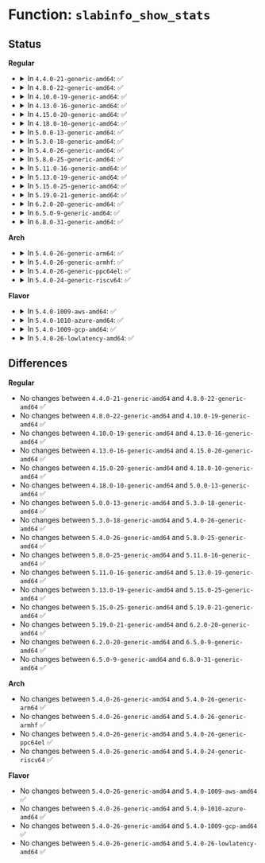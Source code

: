 # Function: <code>slabinfo_show_stats</code>

## Status
<b>Regular</b>
<ul>
<li>
<details>
<summary>In <code>4.4.0-21-generic-amd64</code>: ✅</summary>

```c
void slabinfo_show_stats(struct seq_file * m, struct kmem_cache * s)
```

```json
{
  "name": "slabinfo_show_stats",
  "collision_type": "Unique Global",
  "inline_type": "No",
  "funcs": [
    {
      "addr": 18446744071580872880,
      "name": "slabinfo_show_stats",
      "external": true,
      "loc": "mm/slub.c:5548",
      "file": "mm/slub.c",
      "inline": "seen, unknown",
      "caller_inline": [],
      "caller_func": [
        "mm/slab_common.c:cache_show"
      ]
    }
  ],
  "symbols": [
    {
      "addr": 18446744071580872880,
      "name": "slabinfo_show_stats",
      "section": ".text",
      "bind": "STB_GLOBAL",
      "size": 11
    }
  ]
}
```
</details>
</li>
<li>
<details>
<summary>In <code>4.8.0-22-generic-amd64</code>: ✅</summary>

```c
void slabinfo_show_stats(struct seq_file * m, struct kmem_cache * s)
```

```json
{
  "name": "slabinfo_show_stats",
  "collision_type": "Unique Global",
  "inline_type": "No",
  "funcs": [
    {
      "addr": 18446744071581000544,
      "name": "slabinfo_show_stats",
      "external": true,
      "loc": "mm/slub.c:5775",
      "file": "mm/slub.c",
      "inline": "seen, unknown",
      "caller_inline": [],
      "caller_func": [
        "mm/slab_common.c:cache_show"
      ]
    }
  ],
  "symbols": [
    {
      "addr": 18446744071581000544,
      "name": "slabinfo_show_stats",
      "section": ".text",
      "bind": "STB_GLOBAL",
      "size": 11
    }
  ]
}
```
</details>
</li>
<li>
<details>
<summary>In <code>4.10.0-19-generic-amd64</code>: ✅</summary>

```c
void slabinfo_show_stats(struct seq_file * m, struct kmem_cache * s)
```

```json
{
  "name": "slabinfo_show_stats",
  "collision_type": "Unique Global",
  "inline_type": "No",
  "funcs": [
    {
      "addr": 18446744071581074336,
      "name": "slabinfo_show_stats",
      "external": true,
      "loc": "mm/slub.c:5744",
      "file": "mm/slub.c",
      "inline": "seen, unknown",
      "caller_inline": [],
      "caller_func": [
        "mm/slab_common.c:cache_show"
      ]
    }
  ],
  "symbols": [
    {
      "addr": 18446744071581074336,
      "name": "slabinfo_show_stats",
      "section": ".text",
      "bind": "STB_GLOBAL",
      "size": 11
    }
  ]
}
```
</details>
</li>
<li>
<details>
<summary>In <code>4.13.0-16-generic-amd64</code>: ✅</summary>

```c
void slabinfo_show_stats(struct seq_file * m, struct kmem_cache * s)
```

```json
{
  "name": "slabinfo_show_stats",
  "collision_type": "Unique Global",
  "inline_type": "No",
  "funcs": [
    {
      "addr": 18446744071581122768,
      "name": "slabinfo_show_stats",
      "external": true,
      "loc": "mm/slub.c:5841",
      "file": "mm/slub.c",
      "inline": "seen, unknown",
      "caller_inline": [],
      "caller_func": [
        "mm/slab_common.c:cache_show"
      ]
    }
  ],
  "symbols": [
    {
      "addr": 18446744071581122768,
      "name": "slabinfo_show_stats",
      "section": ".text",
      "bind": "STB_GLOBAL",
      "size": 11
    }
  ]
}
```
</details>
</li>
<li>
<details>
<summary>In <code>4.15.0-20-generic-amd64</code>: ✅</summary>

```c
void slabinfo_show_stats(struct seq_file * m, struct kmem_cache * s)
```

```json
{
  "name": "slabinfo_show_stats",
  "collision_type": "Unique Global",
  "inline_type": "No",
  "funcs": [
    {
      "addr": 18446744071581235248,
      "name": "slabinfo_show_stats",
      "external": true,
      "loc": "mm/slub.c:5859",
      "file": "mm/slub.c",
      "inline": "seen, unknown",
      "caller_inline": [],
      "caller_func": [
        "mm/slab_common.c:cache_show"
      ]
    }
  ],
  "symbols": [
    {
      "addr": 18446744071581235248,
      "name": "slabinfo_show_stats",
      "section": ".text",
      "bind": "STB_GLOBAL",
      "size": 11
    }
  ]
}
```
</details>
</li>
<li>
<details>
<summary>In <code>4.18.0-10-generic-amd64</code>: ✅</summary>

```c
void slabinfo_show_stats(struct seq_file * m, struct kmem_cache * s)
```

```json
{
  "name": "slabinfo_show_stats",
  "collision_type": "Unique Global",
  "inline_type": "No",
  "funcs": [
    {
      "addr": 18446744071581378432,
      "name": "slabinfo_show_stats",
      "external": true,
      "loc": "mm/slub.c:5869",
      "file": "mm/slub.c",
      "inline": "seen, unknown",
      "caller_inline": [],
      "caller_func": [
        "mm/slab_common.c:cache_show"
      ]
    }
  ],
  "symbols": [
    {
      "addr": 18446744071581378432,
      "name": "slabinfo_show_stats",
      "section": ".text",
      "bind": "STB_GLOBAL",
      "size": 11
    }
  ]
}
```
</details>
</li>
<li>
<details>
<summary>In <code>5.0.0-13-generic-amd64</code>: ✅</summary>

```c
void slabinfo_show_stats(struct seq_file * m, struct kmem_cache * s)
```

```json
{
  "name": "slabinfo_show_stats",
  "collision_type": "Unique Global",
  "inline_type": "No",
  "funcs": [
    {
      "addr": 18446744071581462544,
      "name": "slabinfo_show_stats",
      "external": true,
      "loc": "mm/slub.c:5920",
      "file": "mm/slub.c",
      "inline": "seen, unknown",
      "caller_inline": [],
      "caller_func": [
        "mm/slab_common.c:cache_show"
      ]
    }
  ],
  "symbols": [
    {
      "addr": 18446744071581462544,
      "name": "slabinfo_show_stats",
      "section": ".text",
      "bind": "STB_GLOBAL",
      "size": 11
    }
  ]
}
```
</details>
</li>
<li>
<details>
<summary>In <code>5.3.0-18-generic-amd64</code>: ✅</summary>

```c
void slabinfo_show_stats(struct seq_file * m, struct kmem_cache * s)
```

```json
{
  "name": "slabinfo_show_stats",
  "collision_type": "Unique Global",
  "inline_type": "No",
  "funcs": [
    {
      "addr": 18446744071581576880,
      "name": "slabinfo_show_stats",
      "external": true,
      "loc": "mm/slub.c:5911",
      "file": "mm/slub.c",
      "inline": "seen, unknown",
      "caller_inline": [],
      "caller_func": [
        "mm/slab_common.c:cache_show"
      ]
    }
  ],
  "symbols": [
    {
      "addr": 18446744071581576880,
      "name": "slabinfo_show_stats",
      "section": ".text",
      "bind": "STB_GLOBAL",
      "size": 11
    }
  ]
}
```
</details>
</li>
<li>
<details>
<summary>In <code>5.4.0-26-generic-amd64</code>: ✅</summary>

```c
void slabinfo_show_stats(struct seq_file * m, struct kmem_cache * s)
```

```json
{
  "name": "slabinfo_show_stats",
  "collision_type": "Unique Global",
  "inline_type": "No",
  "funcs": [
    {
      "addr": 18446744071581642096,
      "name": "slabinfo_show_stats",
      "external": true,
      "loc": "mm/slub.c:5938",
      "file": "mm/slub.c",
      "inline": "seen, unknown",
      "caller_inline": [],
      "caller_func": [
        "mm/slab_common.c:cache_show"
      ]
    }
  ],
  "symbols": [
    {
      "addr": 18446744071581642096,
      "name": "slabinfo_show_stats",
      "section": ".text",
      "bind": "STB_GLOBAL",
      "size": 11
    }
  ]
}
```
</details>
</li>
<li>
<details>
<summary>In <code>5.8.0-25-generic-amd64</code>: ✅</summary>

```c
void slabinfo_show_stats(struct seq_file * m, struct kmem_cache * s)
```

```json
{
  "name": "slabinfo_show_stats",
  "collision_type": "Unique Global",
  "inline_type": "No",
  "funcs": [
    {
      "addr": 18446744071581857120,
      "name": "slabinfo_show_stats",
      "external": true,
      "loc": "mm/slub.c:5985",
      "file": "mm/slub.c",
      "inline": "seen, unknown",
      "caller_inline": [],
      "caller_func": [
        "mm/slab_common.c:cache_show"
      ]
    }
  ],
  "symbols": [
    {
      "addr": 18446744071581857120,
      "name": "slabinfo_show_stats",
      "section": ".text",
      "bind": "STB_GLOBAL",
      "size": 11
    }
  ]
}
```
</details>
</li>
<li>
<details>
<summary>In <code>5.11.0-16-generic-amd64</code>: ✅</summary>

```c
void slabinfo_show_stats(struct seq_file * m, struct kmem_cache * s)
```

```json
{
  "name": "slabinfo_show_stats",
  "collision_type": "Unique Global",
  "inline_type": "No",
  "funcs": [
    {
      "addr": 18446744071581905360,
      "name": "slabinfo_show_stats",
      "external": true,
      "loc": "mm/slub.c:5777",
      "file": "mm/slub.c",
      "inline": "seen, unknown",
      "caller_inline": [],
      "caller_func": [
        "mm/slab_common.c:cache_show"
      ]
    }
  ],
  "symbols": [
    {
      "addr": 18446744071581905360,
      "name": "slabinfo_show_stats",
      "section": ".text",
      "bind": "STB_GLOBAL",
      "size": 11
    }
  ]
}
```
</details>
</li>
<li>
<details>
<summary>In <code>5.13.0-19-generic-amd64</code>: ✅</summary>

```c
void slabinfo_show_stats(struct seq_file * m, struct kmem_cache * s)
```

```json
{
  "name": "slabinfo_show_stats",
  "collision_type": "Unique Global",
  "inline_type": "No",
  "funcs": [
    {
      "addr": 18446744071581936800,
      "name": "slabinfo_show_stats",
      "external": true,
      "loc": "mm/slub.c:5842",
      "file": "mm/slub.c",
      "inline": "seen, unknown",
      "caller_inline": [],
      "caller_func": [
        "mm/slab_common.c:slab_show"
      ]
    }
  ],
  "symbols": [
    {
      "addr": 18446744071581936800,
      "name": "slabinfo_show_stats",
      "section": ".text",
      "bind": "STB_GLOBAL",
      "size": 11
    }
  ]
}
```
</details>
</li>
<li>
<details>
<summary>In <code>5.15.0-25-generic-amd64</code>: ✅</summary>

```c
void slabinfo_show_stats(struct seq_file * m, struct kmem_cache * s)
```

```json
{
  "name": "slabinfo_show_stats",
  "collision_type": "Unique Global",
  "inline_type": "No",
  "funcs": [
    {
      "addr": 18446744071582235088,
      "name": "slabinfo_show_stats",
      "external": true,
      "loc": "mm/slub.c:6242",
      "file": "mm/slub.c",
      "inline": "seen, unknown",
      "caller_inline": [],
      "caller_func": [
        "mm/slab_common.c:slab_show"
      ]
    }
  ],
  "symbols": [
    {
      "addr": 18446744071582235088,
      "name": "slabinfo_show_stats",
      "section": ".text",
      "bind": "STB_GLOBAL",
      "size": 11
    }
  ]
}
```
</details>
</li>
<li>
<details>
<summary>In <code>5.19.0-21-generic-amd64</code>: ✅</summary>

```c
void slabinfo_show_stats(struct seq_file * m, struct kmem_cache * s)
```

```json
{
  "name": "slabinfo_show_stats",
  "collision_type": "Unique Global",
  "inline_type": "No",
  "funcs": [
    {
      "addr": 18446744071582703888,
      "name": "slabinfo_show_stats",
      "external": true,
      "loc": "mm/slub.c:6323",
      "file": "mm/slub.c",
      "inline": "seen, unknown",
      "caller_inline": [],
      "caller_func": [
        "mm/slab_common.c:slab_show"
      ]
    }
  ],
  "symbols": [
    {
      "addr": 18446744071582703888,
      "name": "slabinfo_show_stats",
      "section": ".text",
      "bind": "STB_GLOBAL",
      "size": 15
    }
  ]
}
```
</details>
</li>
<li>
<details>
<summary>In <code>6.2.0-20-generic-amd64</code>: ✅</summary>

```c
void slabinfo_show_stats(struct seq_file * m, struct kmem_cache * s)
```

```json
{
  "name": "slabinfo_show_stats",
  "collision_type": "Unique Global",
  "inline_type": "No",
  "funcs": [
    {
      "addr": 18446744071583229216,
      "name": "slabinfo_show_stats",
      "external": true,
      "loc": "mm/slub.c:6496",
      "file": "mm/slub.c",
      "inline": "seen, unknown",
      "caller_inline": [],
      "caller_func": [
        "mm/slab_common.c:slab_show"
      ]
    }
  ],
  "symbols": [
    {
      "addr": 18446744071583229216,
      "name": "slabinfo_show_stats",
      "section": ".text",
      "bind": "STB_GLOBAL",
      "size": 15
    }
  ]
}
```
</details>
</li>
<li>
<details>
<summary>In <code>6.5.0-9-generic-amd64</code>: ✅</summary>

```c
void slabinfo_show_stats(struct seq_file * m, struct kmem_cache * s)
```

```json
{
  "name": "slabinfo_show_stats",
  "collision_type": "Unique Global",
  "inline_type": "No",
  "funcs": [
    {
      "addr": 18446744071583448192,
      "name": "slabinfo_show_stats",
      "external": true,
      "loc": "mm/slub.c:6510",
      "file": "mm/slub.c",
      "inline": "seen, unknown",
      "caller_inline": [],
      "caller_func": [
        "mm/slab_common.c:slab_show"
      ]
    }
  ],
  "symbols": [
    {
      "addr": 18446744071583448192,
      "name": "slabinfo_show_stats",
      "section": ".text",
      "bind": "STB_GLOBAL",
      "size": 15
    }
  ]
}
```
</details>
</li>
<li>
<details>
<summary>In <code>6.8.0-31-generic-amd64</code>: ✅</summary>

```c
void slabinfo_show_stats(struct seq_file * m, struct kmem_cache * s)
```

```json
{
  "name": "slabinfo_show_stats",
  "collision_type": "Unique Global",
  "inline_type": "No",
  "funcs": [
    {
      "addr": 18446744071583432400,
      "name": "slabinfo_show_stats",
      "external": true,
      "loc": "mm/slub.c:7121",
      "file": "mm/slub.c",
      "inline": "seen, unknown",
      "caller_inline": [],
      "caller_func": [
        "mm/slab_common.c:slab_show"
      ]
    }
  ],
  "symbols": [
    {
      "addr": 18446744071583432400,
      "name": "slabinfo_show_stats",
      "section": ".text",
      "bind": "STB_GLOBAL",
      "size": 15
    }
  ]
}
```
</details>
</li>
</ul>
<b>Arch</b>
<ul>
<li>
<details>
<summary>In <code>5.4.0-26-generic-arm64</code>: ✅</summary>

```c
void slabinfo_show_stats(struct seq_file * m, struct kmem_cache * s)
```

```json
{
  "name": "slabinfo_show_stats",
  "collision_type": "Unique Global",
  "inline_type": "No",
  "funcs": [
    {
      "addr": 18446603336493092040,
      "name": "slabinfo_show_stats",
      "external": true,
      "loc": "mm/slub.c:5938",
      "file": "mm/slub.c",
      "inline": "seen, unknown",
      "caller_inline": [],
      "caller_func": [
        "mm/slab_common.c:cache_show"
      ]
    }
  ],
  "symbols": [
    {
      "addr": 18446603336493092040,
      "name": "slabinfo_show_stats",
      "section": ".text",
      "bind": "STB_GLOBAL",
      "size": 24
    }
  ]
}
```
</details>
</li>
<li>
<details>
<summary>In <code>5.4.0-26-generic-armhf</code>: ✅</summary>

```c
void slabinfo_show_stats(struct seq_file * m, struct kmem_cache * s)
```

```json
{
  "name": "slabinfo_show_stats",
  "collision_type": "Unique Global",
  "inline_type": "No",
  "funcs": [
    {
      "addr": 3226797492,
      "name": "slabinfo_show_stats",
      "external": true,
      "loc": "mm/slub.c:5938",
      "file": "mm/slub.c",
      "inline": "seen, unknown",
      "caller_inline": [],
      "caller_func": [
        "mm/slab_common.c:cache_show"
      ]
    }
  ],
  "symbols": [
    {
      "addr": 3226797492,
      "name": "slabinfo_show_stats",
      "section": ".text",
      "bind": "STB_GLOBAL",
      "size": 24
    }
  ]
}
```
</details>
</li>
<li>
<details>
<summary>In <code>5.4.0-26-generic-ppc64el</code>: ✅</summary>

```c
void slabinfo_show_stats(struct seq_file * m, struct kmem_cache * s)
```

```json
{
  "name": "slabinfo_show_stats",
  "collision_type": "Unique Global",
  "inline_type": "No",
  "funcs": [
    {
      "addr": 13835058055286541168,
      "name": "slabinfo_show_stats",
      "external": true,
      "loc": "mm/slub.c:5938",
      "file": "mm/slub.c",
      "inline": "seen, unknown",
      "caller_inline": [],
      "caller_func": [
        "mm/slab_common.c:cache_show"
      ]
    }
  ],
  "symbols": [
    {
      "addr": 13835058055286541168,
      "name": "slabinfo_show_stats",
      "section": ".text",
      "bind": "STB_GLOBAL",
      "size": 12
    }
  ]
}
```
</details>
</li>
<li>
<details>
<summary>In <code>5.4.0-24-generic-riscv64</code>: ✅</summary>

```c
void slabinfo_show_stats(struct seq_file * m, struct kmem_cache * s)
```

```json
{
  "name": "slabinfo_show_stats",
  "collision_type": "Unique Global",
  "inline_type": "No",
  "funcs": [
    {
      "addr": 18446743936272947784,
      "name": "slabinfo_show_stats",
      "external": true,
      "loc": "mm/slub.c:5938",
      "file": "mm/slub.c",
      "inline": "seen, unknown",
      "caller_inline": [],
      "caller_func": [
        "mm/slab_common.c:cache_show"
      ]
    }
  ],
  "symbols": [
    {
      "addr": 18446743936272947784,
      "name": "slabinfo_show_stats",
      "section": ".text",
      "bind": "STB_GLOBAL",
      "size": 26
    }
  ]
}
```
</details>
</li>
</ul>
<b>Flavor</b>
<ul>
<li>
<details>
<summary>In <code>5.4.0-1009-aws-amd64</code>: ✅</summary>

```c
void slabinfo_show_stats(struct seq_file * m, struct kmem_cache * s)
```

```json
{
  "name": "slabinfo_show_stats",
  "collision_type": "Unique Global",
  "inline_type": "No",
  "funcs": [
    {
      "addr": 18446744071581610832,
      "name": "slabinfo_show_stats",
      "external": true,
      "loc": "mm/slub.c:5938",
      "file": "mm/slub.c",
      "inline": "seen, unknown",
      "caller_inline": [],
      "caller_func": [
        "mm/slab_common.c:cache_show"
      ]
    }
  ],
  "symbols": [
    {
      "addr": 18446744071581610832,
      "name": "slabinfo_show_stats",
      "section": ".text",
      "bind": "STB_GLOBAL",
      "size": 11
    }
  ]
}
```
</details>
</li>
<li>
<details>
<summary>In <code>5.4.0-1010-azure-amd64</code>: ✅</summary>

```c
void slabinfo_show_stats(struct seq_file * m, struct kmem_cache * s)
```

```json
{
  "name": "slabinfo_show_stats",
  "collision_type": "Unique Global",
  "inline_type": "No",
  "funcs": [
    {
      "addr": 18446744071581552160,
      "name": "slabinfo_show_stats",
      "external": true,
      "loc": "mm/slub.c:5938",
      "file": "mm/slub.c",
      "inline": "seen, unknown",
      "caller_inline": [],
      "caller_func": [
        "mm/slab_common.c:cache_show"
      ]
    }
  ],
  "symbols": [
    {
      "addr": 18446744071581552160,
      "name": "slabinfo_show_stats",
      "section": ".text",
      "bind": "STB_GLOBAL",
      "size": 11
    }
  ]
}
```
</details>
</li>
<li>
<details>
<summary>In <code>5.4.0-1009-gcp-amd64</code>: ✅</summary>

```c
void slabinfo_show_stats(struct seq_file * m, struct kmem_cache * s)
```

```json
{
  "name": "slabinfo_show_stats",
  "collision_type": "Unique Global",
  "inline_type": "No",
  "funcs": [
    {
      "addr": 18446744071581602144,
      "name": "slabinfo_show_stats",
      "external": true,
      "loc": "mm/slub.c:5938",
      "file": "mm/slub.c",
      "inline": "seen, unknown",
      "caller_inline": [],
      "caller_func": [
        "mm/slab_common.c:cache_show"
      ]
    }
  ],
  "symbols": [
    {
      "addr": 18446744071581602144,
      "name": "slabinfo_show_stats",
      "section": ".text",
      "bind": "STB_GLOBAL",
      "size": 11
    }
  ]
}
```
</details>
</li>
<li>
<details>
<summary>In <code>5.4.0-26-lowlatency-amd64</code>: ✅</summary>

```c
void slabinfo_show_stats(struct seq_file * m, struct kmem_cache * s)
```

```json
{
  "name": "slabinfo_show_stats",
  "collision_type": "Unique Global",
  "inline_type": "No",
  "funcs": [
    {
      "addr": 18446744071581668112,
      "name": "slabinfo_show_stats",
      "external": true,
      "loc": "mm/slub.c:5938",
      "file": "mm/slub.c",
      "inline": "seen, unknown",
      "caller_inline": [],
      "caller_func": [
        "mm/slab_common.c:cache_show"
      ]
    }
  ],
  "symbols": [
    {
      "addr": 18446744071581668112,
      "name": "slabinfo_show_stats",
      "section": ".text",
      "bind": "STB_GLOBAL",
      "size": 11
    }
  ]
}
```
</details>
</li>
</ul>

## Differences
<b>Regular</b>
<ul>
<li>
No changes between <code>4.4.0-21-generic-amd64</code> and <code>4.8.0-22-generic-amd64</code> ✅
</li>
<li>
No changes between <code>4.8.0-22-generic-amd64</code> and <code>4.10.0-19-generic-amd64</code> ✅
</li>
<li>
No changes between <code>4.10.0-19-generic-amd64</code> and <code>4.13.0-16-generic-amd64</code> ✅
</li>
<li>
No changes between <code>4.13.0-16-generic-amd64</code> and <code>4.15.0-20-generic-amd64</code> ✅
</li>
<li>
No changes between <code>4.15.0-20-generic-amd64</code> and <code>4.18.0-10-generic-amd64</code> ✅
</li>
<li>
No changes between <code>4.18.0-10-generic-amd64</code> and <code>5.0.0-13-generic-amd64</code> ✅
</li>
<li>
No changes between <code>5.0.0-13-generic-amd64</code> and <code>5.3.0-18-generic-amd64</code> ✅
</li>
<li>
No changes between <code>5.3.0-18-generic-amd64</code> and <code>5.4.0-26-generic-amd64</code> ✅
</li>
<li>
No changes between <code>5.4.0-26-generic-amd64</code> and <code>5.8.0-25-generic-amd64</code> ✅
</li>
<li>
No changes between <code>5.8.0-25-generic-amd64</code> and <code>5.11.0-16-generic-amd64</code> ✅
</li>
<li>
No changes between <code>5.11.0-16-generic-amd64</code> and <code>5.13.0-19-generic-amd64</code> ✅
</li>
<li>
No changes between <code>5.13.0-19-generic-amd64</code> and <code>5.15.0-25-generic-amd64</code> ✅
</li>
<li>
No changes between <code>5.15.0-25-generic-amd64</code> and <code>5.19.0-21-generic-amd64</code> ✅
</li>
<li>
No changes between <code>5.19.0-21-generic-amd64</code> and <code>6.2.0-20-generic-amd64</code> ✅
</li>
<li>
No changes between <code>6.2.0-20-generic-amd64</code> and <code>6.5.0-9-generic-amd64</code> ✅
</li>
<li>
No changes between <code>6.5.0-9-generic-amd64</code> and <code>6.8.0-31-generic-amd64</code> ✅
</li>
</ul>
<b>Arch</b>
<ul>
<li>
No changes between <code>5.4.0-26-generic-amd64</code> and <code>5.4.0-26-generic-arm64</code> ✅
</li>
<li>
No changes between <code>5.4.0-26-generic-amd64</code> and <code>5.4.0-26-generic-armhf</code> ✅
</li>
<li>
No changes between <code>5.4.0-26-generic-amd64</code> and <code>5.4.0-26-generic-ppc64el</code> ✅
</li>
<li>
No changes between <code>5.4.0-26-generic-amd64</code> and <code>5.4.0-24-generic-riscv64</code> ✅
</li>
</ul>
<b>Flavor</b>
<ul>
<li>
No changes between <code>5.4.0-26-generic-amd64</code> and <code>5.4.0-1009-aws-amd64</code> ✅
</li>
<li>
No changes between <code>5.4.0-26-generic-amd64</code> and <code>5.4.0-1010-azure-amd64</code> ✅
</li>
<li>
No changes between <code>5.4.0-26-generic-amd64</code> and <code>5.4.0-1009-gcp-amd64</code> ✅
</li>
<li>
No changes between <code>5.4.0-26-generic-amd64</code> and <code>5.4.0-26-lowlatency-amd64</code> ✅
</li>
</ul>
